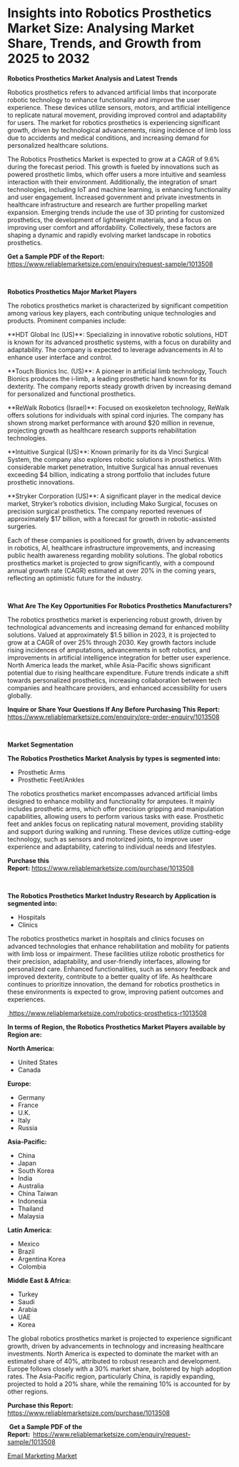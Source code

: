 <p><h1>Insights into Robotics Prosthetics Market Size: Analysing Market Share, Trends, and Growth from 2025 to 2032</h1></p><p><strong>Robotics Prosthetics Market Analysis and Latest Trends</strong></p>
<p><p>Robotics prosthetics refers to advanced artificial limbs that incorporate robotic technology to enhance functionality and improve the user experience. These devices utilize sensors, motors, and artificial intelligence to replicate natural movement, providing improved control and adaptability for users. The market for robotics prosthetics is experiencing significant growth, driven by technological advancements, rising incidence of limb loss due to accidents and medical conditions, and increasing demand for personalized healthcare solutions.</p><p>The Robotics Prosthetics Market is expected to grow at a CAGR of 9.6% during the forecast period. This growth is fueled by innovations such as powered prosthetic limbs, which offer users a more intuitive and seamless interaction with their environment. Additionally, the integration of smart technologies, including IoT and machine learning, is enhancing functionality and user engagement. Increased government and private investments in healthcare infrastructure and research are further propelling market expansion. Emerging trends include the use of 3D printing for customized prosthetics, the development of lightweight materials, and a focus on improving user comfort and affordability. Collectively, these factors are shaping a dynamic and rapidly evolving market landscape in robotics prosthetics.</p></p>
<p><strong>Get a Sample PDF of the Report:&nbsp;</strong> <a href="https://www.reliablemarketsize.com/enquiry/request-sample/1013508?utm_campaign=3194&utm_medium=2&utm_source=Github&utm_content=ia&utm_term=06032025&utm_id=robotics-prosthetics">https://www.reliablemarketsize.com/enquiry/request-sample/1013508</a></p>
<p>&nbsp;</p>
<p><strong>Robotics Prosthetics Major Market Players</strong></p>
<p><p>The robotics prosthetics market is characterized by significant competition among various key players, each contributing unique technologies and products. Prominent companies include:</p><p>**HDT Global Inc (US)**: Specializing in innovative robotic solutions, HDT is known for its advanced prosthetic systems, with a focus on durability and adaptability. The company is expected to leverage advancements in AI to enhance user interface and control.</p><p>**Touch Bionics Inc. (US)**: A pioneer in artificial limb technology, Touch Bionics produces the i-limb, a leading prosthetic hand known for its dexterity. The company reports steady growth driven by increasing demand for personalized and functional prosthetics.</p><p>**ReWalk Robotics (Israel)**: Focused on exoskeleton technology, ReWalk offers solutions for individuals with spinal cord injuries. The company has shown strong market performance with around $20 million in revenue, projecting growth as healthcare research supports rehabilitation technologies.</p><p>**Intuitive Surgical (US)**: Known primarily for its da Vinci Surgical System, the company also explores robotic solutions in prosthetics. With considerable market penetration, Intuitive Surgical has annual revenues exceeding $4 billion, indicating a strong portfolio that includes future prosthetic innovations.</p><p>**Stryker Corporation (US)**: A significant player in the medical device market, Stryker’s robotics division, including Mako Surgical, focuses on precision surgical prosthetics. The company reported revenues of approximately $17 billion, with a forecast for growth in robotic-assisted surgeries.</p><p>Each of these companies is positioned for growth, driven by advancements in robotics, AI, healthcare infrastructure improvements, and increasing public health awareness regarding mobility solutions. The global robotics prosthetics market is projected to grow significantly, with a compound annual growth rate (CAGR) estimated at over 20% in the coming years, reflecting an optimistic future for the industry.</p></p>
<p>&nbsp;</p>
<p><strong>What Are The Key Opportunities For Robotics Prosthetics Manufacturers?</strong></p>
<p><p>The robotics prosthetics market is experiencing robust growth, driven by technological advancements and increasing demand for enhanced mobility solutions. Valued at approximately $1.5 billion in 2023, it is projected to grow at a CAGR of over 25% through 2030. Key growth factors include rising incidences of amputations, advancements in soft robotics, and improvements in artificial intelligence integration for better user experience. North America leads the market, while Asia-Pacific shows significant potential due to rising healthcare expenditure. Future trends indicate a shift towards personalized prosthetics, increasing collaboration between tech companies and healthcare providers, and enhanced accessibility for users globally.</p></p>
<p><strong>Inquire or Share Your Questions If Any Before Purchasing This Report:</strong> <a href="https://www.reliablemarketsize.com/enquiry/pre-order-enquiry/1013508?utm_campaign=3194&utm_medium=2&utm_source=Github&utm_content=ia&utm_term=06032025&utm_id=robotics-prosthetics">https://www.reliablemarketsize.com/enquiry/pre-order-enquiry/1013508</a></p>
<p>&nbsp;</p>
<p><strong>Market Segmentation</strong></p>
<p><strong>The Robotics Prosthetics Market Analysis by types is segmented into:</strong></p>
<p><ul><li>Prosthetic Arms</li><li>Prosthetic Feet/Ankles</li></ul></p>
<p><p>The robotics prosthetics market encompasses advanced artificial limbs designed to enhance mobility and functionality for amputees. It mainly includes prosthetic arms, which offer precision gripping and manipulation capabilities, allowing users to perform various tasks with ease. Prosthetic feet and ankles focus on replicating natural movement, providing stability and support during walking and running. These devices utilize cutting-edge technology, such as sensors and motorized joints, to improve user experience and adaptability, catering to individual needs and lifestyles.</p></p>
<p><strong>Purchase this Report:&nbsp;</strong><a href="https://www.reliablemarketsize.com/purchase/1013508?utm_campaign=3194&utm_medium=2&utm_source=Github&utm_content=ia&utm_term=06032025&utm_id=robotics-prosthetics">https://www.reliablemarketsize.com/purchase/1013508</a></p>
<p>&nbsp;</p>
<p><strong>The Robotics Prosthetics Market Industry Research by Application is segmented into:</strong></p>
<p><ul><li>Hospitals</li><li>Clinics</li></ul></p>
<p><p>The robotics prosthetics market in hospitals and clinics focuses on advanced technologies that enhance rehabilitation and mobility for patients with limb loss or impairment. These facilities utilize robotic prosthetics for their precision, adaptability, and user-friendly interfaces, allowing for personalized care. Enhanced functionalities, such as sensory feedback and improved dexterity, contribute to a better quality of life. As healthcare continues to prioritize innovation, the demand for robotics prosthetics in these environments is expected to grow, improving patient outcomes and experiences.</p></p>
<p><a href="https://www.reliablemarketsize.com/robotics-prosthetics-r1013508?utm_campaign=3194&utm_medium=2&utm_source=Github&utm_content=ia&utm_term=06032025&utm_id=robotics-prosthetics">&nbsp;https://www.reliablemarketsize.com/robotics-prosthetics-r1013508</a></p>
<p><strong>In terms of Region, the Robotics Prosthetics Market Players available by Region are:</strong></p>
<p>
    <p> <strong> North America: </strong>
        <ul>
            <li>United States</li>
            <li>Canada</li>
        </ul>
        </p> 
    <p> <strong> Europe: </strong>
        <ul>
            <li>Germany</li>
            <li>France</li>
            <li>U.K.</li>
            <li>Italy</li>
            <li>Russia</li>
        </ul>
        </p> 
    <p> <strong> Asia-Pacific: </strong>
        <ul>
            <li>China</li>
            <li>Japan</li>
            <li>South Korea</li>
            <li>India</li>
            <li>Australia</li>
            <li>China Taiwan</li>
            <li>Indonesia</li>
            <li>Thailand</li>
            <li>Malaysia</li>
        </ul>
        </p> 
    <p> <strong> Latin America: </strong>
        <ul>
            <li>Mexico</li>
            <li>Brazil</li>
            <li>Argentina Korea</li>
            <li>Colombia</li>
        </ul>
        </p> 
    <p> <strong> Middle East & Africa: </strong>
        <ul>
            <li>Turkey</li>
            <li>Saudi</li>
            <li>Arabia</li>
            <li>UAE</li>
            <li>Korea</li>
        </ul>
    </p>
    </p>
<p><p>The global robotics prosthetics market is projected to experience significant growth, driven by advancements in technology and increasing healthcare investments. North America is expected to dominate the market with an estimated share of 40%, attributed to robust research and development. Europe follows closely with a 30% market share, bolstered by high adoption rates. The Asia-Pacific region, particularly China, is rapidly expanding, projected to hold a 20% share, while the remaining 10% is accounted for by other regions.</p></p>
<p><strong>Purchase this Report: </strong><a href="https://www.reliablemarketsize.com/purchase/1013508?utm_campaign=3194&utm_medium=2&utm_source=Github&utm_content=ia&utm_term=06032025&utm_id=robotics-prosthetics">https://www.reliablemarketsize.com/purchase/1013508</a></p>
<p>&nbsp;<strong>Get a Sample PDF of the Report:&nbsp;&nbsp;</strong><a href="https://www.reliablemarketsize.com/enquiry/request-sample/1013508?utm_campaign=3194&utm_medium=2&utm_source=Github&utm_content=ia&utm_term=06032025&utm_id=robotics-prosthetics">https://www.reliablemarketsize.com/enquiry/request-sample/1013508</a></p>
<p><strong></strong></p>
<p><p><a href="https://github.com/xanaanenkaly/Market-Research-Report-List-1/blob/main/email-marketing-market.md?utm_campaign=3194&utm_medium=2&utm_source=Github&utm_content=ia&utm_term=06032025&utm_id=robotics-prosthetics">Email Marketing Market</a></p></p>